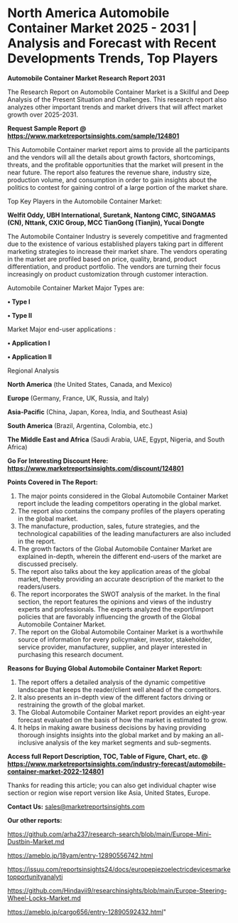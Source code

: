 # North America Automobile Container Market 2025 - 2031 | Analysis and Forecast with Recent Developments Trends, Top Players

<strong>Automobile Container Market Research Report 2031</strong>

The Research Report on Automobile Container Market is a Skillful and Deep Analysis of the Present Situation and Challenges. This research report also analyzes other important trends and market drivers that will affect market growth over 2025-2031.

<strong>Request Sample Report @ <a href=https://www.marketreportsinsights.com/sample/124801>https://www.marketreportsinsights.com/sample/124801</a></strong>

This Automobile Container market report aims to provide all the participants and the vendors will all the details about growth factors, shortcomings, threats, and the profitable opportunities that the market will present in the near future. The report also features the revenue share, industry size, production volume, and consumption in order to gain insights about the politics to contest for gaining control of a large portion of the market share.

Top Key Players in the Automobile Container Market:

<strong>Welfit Oddy, UBH International, Suretank, Nantong CIMC, SINGAMAS (CN), Nttank, CXIC Group, MCC TianGong (Tianjin), Yucai Dongte</strong>

The Automobile Container Industry is severely competitive and fragmented due to the existence of various established players taking part in different marketing strategies to increase their market share. The vendors operating in the market are profiled based on price, quality, brand, product differentiation, and product portfolio. The vendors are turning their focus increasingly on product customization through customer interaction.

Automobile Container Market Major Types are:

<strong>• Type I

• Type II</strong>

Market Major end-user applications :

<strong>• Application I

• Application II</strong>

Regional Analysis

</u><strong><b>North America</b></strong> (the United States, Canada, and Mexico)

<strong><b>Europe </b></strong>(Germany, France, UK, Russia, and Italy)

<strong><b>Asia-Pacific</b></strong> (China, Japan, Korea, India, and Southeast Asia)

<strong><b>South America</b></strong> (Brazil, Argentina, Colombia, etc.)

<strong><b>The Middle East and Africa</b></strong> (Saudi Arabia, UAE, Egypt, Nigeria, and South Africa)

<strong>Go For Interesting Discount Here: <a href=https://www.marketreportsinsights.com/discount/124801>https://www.marketreportsinsights.com/discount/124801</a></strong>

<strong>Points Covered in The Report:</strong>
<ol>
  <li>The major points considered in the Global Automobile Container Market report include the leading competitors operating in the global market.</li>
  <li>The report also contains the company profiles of the players operating in the global market.</li>
  <li>The manufacture, production, sales, future strategies, and the technological capabilities of the leading manufacturers are also included in the report.</li>
  <li>The growth factors of the Global Automobile Container Market are explained in-depth, wherein the different end-users of the market are discussed precisely.</li>
  <li>The report also talks about the key application areas of the global market, thereby providing an accurate description of the market to the readers/users.</li>
  <li>The report incorporates the SWOT analysis of the market. In the final section, the report features the opinions and views of the industry experts and professionals. The experts analyzed the export/import policies that are favorably influencing the growth of the Global Automobile Container Market.</li>
  <li>The report on the Global Automobile Container Market is a worthwhile source of information for every policymaker, investor, stakeholder, service provider, manufacturer, supplier, and player interested in purchasing this research document.</li>
</ol>
<strong>Reasons for Buying Global Automobile Container Market Report:</strong>

<ol>
  <li>The report offers a detailed analysis of the dynamic competitive landscape that keeps the reader/client well ahead of the competitors.</li>
  <li>It also presents an in-depth view of the different factors driving or restraining the growth of the global market.</li>
  <li>The Global Automobile Container Market report provides an eight-year forecast evaluated on the basis of how the market is estimated to grow.</li>
  <li>It helps in making aware business decisions by having providing thorough insights insights into the global market and by making an all-inclusive analysis of the key market segments and sub-segments.</li>
</ol>
<strong>Access full Report Description, TOC, Table of Figure, Chart, etc. @ <a href=https://www.marketreportsinsights.com/industry-forecast/automobile-container-market-2022-124801>https://www.marketreportsinsights.com/industry-forecast/automobile-container-market-2022-124801</a></strong>


Thanks for reading this article; you can also get individual chapter wise section or region wise report version like Asia, United States, Europe.

<strong>Contact Us:</strong>
sales@marketreportsinsights.com

<strong>Our other reports:</strong>

<a href=https://github.com/arha237/research-search/blob/main/Europe-Mini-Dustbin-Market.md>https://github.com/arha237/research-search/blob/main/Europe-Mini-Dustbin-Market.md</a>

<a href=https://ameblo.jp/18yam/entry-12890556742.html>https://ameblo.jp/18yam/entry-12890556742.html</a>

<a href=https://issuu.com/reportsinsights24/docs/europepiezoelectricdevicesmarketopportunityanalyti>https://issuu.com/reportsinsights24/docs/europepiezoelectricdevicesmarketopportunityanalyti</a>

<a href=https://github.com/Hindavii9/researchinsights/blob/main/Europe-Steering-Wheel-Locks-Market.md>https://github.com/Hindavii9/researchinsights/blob/main/Europe-Steering-Wheel-Locks-Market.md</a>

<a href=https://ameblo.jp/cargo656/entry-12890592432.html>https://ameblo.jp/cargo656/entry-12890592432.html</a>"
